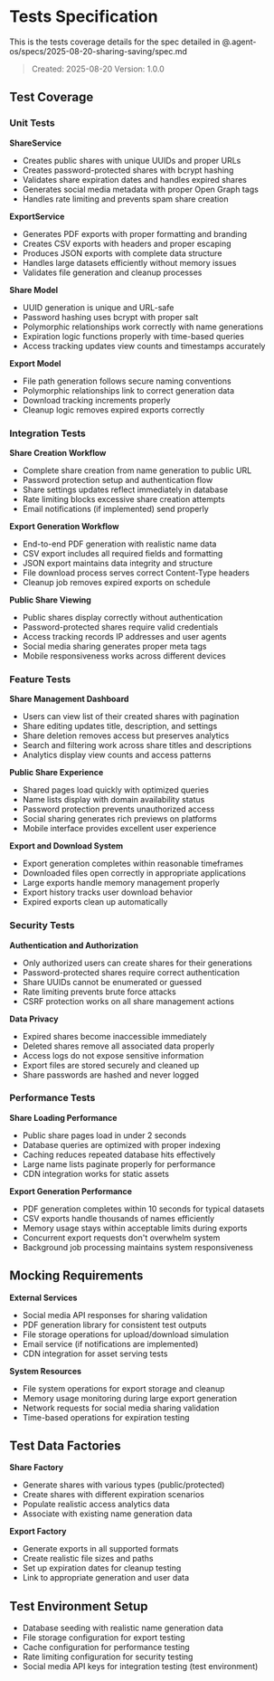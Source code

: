 # Tests Specification

This is the tests coverage details for the spec detailed in @.agent-os/specs/2025-08-20-sharing-saving/spec.md

> Created: 2025-08-20
> Version: 1.0.0

## Test Coverage

### Unit Tests

**ShareService**
- Creates public shares with unique UUIDs and proper URLs
- Creates password-protected shares with bcrypt hashing
- Validates share expiration dates and handles expired shares
- Generates social media metadata with proper Open Graph tags
- Handles rate limiting and prevents spam share creation

**ExportService**
- Generates PDF exports with proper formatting and branding
- Creates CSV exports with headers and proper escaping
- Produces JSON exports with complete data structure
- Handles large datasets efficiently without memory issues
- Validates file generation and cleanup processes

**Share Model**
- UUID generation is unique and URL-safe
- Password hashing uses bcrypt with proper salt
- Polymorphic relationships work correctly with name generations
- Expiration logic functions properly with time-based queries
- Access tracking updates view counts and timestamps accurately

**Export Model**
- File path generation follows secure naming conventions
- Polymorphic relationships link to correct generation data
- Download tracking increments properly
- Cleanup logic removes expired exports correctly

### Integration Tests

**Share Creation Workflow**
- Complete share creation from name generation to public URL
- Password protection setup and authentication flow
- Share settings updates reflect immediately in database
- Rate limiting blocks excessive share creation attempts
- Email notifications (if implemented) send properly

**Export Generation Workflow**
- End-to-end PDF generation with realistic name data
- CSV export includes all required fields and formatting
- JSON export maintains data integrity and structure
- File download process serves correct Content-Type headers
- Cleanup job removes expired exports on schedule

**Public Share Viewing**
- Public shares display correctly without authentication
- Password-protected shares require valid credentials
- Access tracking records IP addresses and user agents
- Social media sharing generates proper meta tags
- Mobile responsiveness works across different devices

### Feature Tests

**Share Management Dashboard**
- Users can view list of their created shares with pagination
- Share editing updates title, description, and settings
- Share deletion removes access but preserves analytics
- Search and filtering work across share titles and descriptions
- Analytics display view counts and access patterns

**Public Share Experience**
- Shared pages load quickly with optimized queries
- Name lists display with domain availability status
- Password protection prevents unauthorized access
- Social sharing generates rich previews on platforms
- Mobile interface provides excellent user experience

**Export and Download System**
- Export generation completes within reasonable timeframes
- Downloaded files open correctly in appropriate applications
- Large exports handle memory management properly
- Export history tracks user download behavior
- Expired exports clean up automatically

### Security Tests

**Authentication and Authorization**
- Only authorized users can create shares for their generations
- Password-protected shares require correct authentication
- Share UUIDs cannot be enumerated or guessed
- Rate limiting prevents brute force attacks
- CSRF protection works on all share management actions

**Data Privacy**
- Expired shares become inaccessible immediately
- Deleted shares remove all associated data properly
- Access logs do not expose sensitive information
- Export files are stored securely and cleaned up
- Share passwords are hashed and never logged

### Performance Tests

**Share Loading Performance**
- Public share pages load in under 2 seconds
- Database queries are optimized with proper indexing
- Caching reduces repeated database hits effectively
- Large name lists paginate properly for performance
- CDN integration works for static assets

**Export Generation Performance**
- PDF generation completes within 10 seconds for typical datasets
- CSV exports handle thousands of names efficiently
- Memory usage stays within acceptable limits during exports
- Concurrent export requests don't overwhelm system
- Background job processing maintains system responsiveness

## Mocking Requirements

**External Services**
- Social media API responses for sharing validation
- PDF generation library for consistent test outputs
- File storage operations for upload/download simulation
- Email service (if notifications are implemented)
- CDN integration for asset serving tests

**System Resources**
- File system operations for export storage and cleanup
- Memory usage monitoring during large export generation
- Network requests for social media sharing validation
- Time-based operations for expiration testing

## Test Data Factories

**Share Factory**
- Generate shares with various types (public/protected)
- Create shares with different expiration scenarios
- Populate realistic access analytics data
- Associate with existing name generation data

**Export Factory**
- Generate exports in all supported formats
- Create realistic file sizes and paths
- Set up expiration dates for cleanup testing
- Link to appropriate generation and user data

## Test Environment Setup

- Database seeding with realistic name generation data
- File storage configuration for export testing
- Cache configuration for performance testing
- Rate limiting configuration for security testing
- Social media API keys for integration testing (test environment)